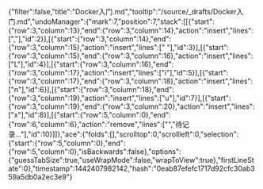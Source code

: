 {"filter":false,"title":"Docker入门.md","tooltip":"/source/_drafts/Docker入门.md","undoManager":{"mark":7,"position":7,"stack":[[{"start":{"row":3,"column":13},"end":{"row":3,"column":14},"action":"insert","lines":[","],"id":2}],[{"start":{"row":3,"column":14},"end":{"row":3,"column":15},"action":"insert","lines":[" "],"id":3}],[{"start":{"row":3,"column":15},"end":{"row":3,"column":16},"action":"insert","lines":["L"],"id":4}],[{"start":{"row":3,"column":16},"end":{"row":3,"column":17},"action":"insert","lines":["i"],"id":5}],[{"start":{"row":3,"column":17},"end":{"row":3,"column":18},"action":"insert","lines":["n"],"id":6}],[{"start":{"row":3,"column":18},"end":{"row":3,"column":19},"action":"insert","lines":["u"],"id":7}],[{"start":{"row":3,"column":19},"end":{"row":3,"column":20},"action":"insert","lines":["x"],"id":8}],[{"start":{"row":5,"column":0},"end":{"row":6,"column":6},"action":"remove","lines":["","待记录..."],"id":10}]]},"ace":{"folds":[],"scrolltop":0,"scrollleft":0,"selection":{"start":{"row":5,"column":0},"end":{"row":5,"column":0},"isBackwards":false},"options":{"guessTabSize":true,"useWrapMode":false,"wrapToView":true},"firstLineState":0},"timestamp":1442407982142,"hash":"0eab87efefc1717d92cfc30ab359a5db0a2ec3e9"}